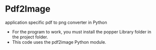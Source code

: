 # Pdf2Image
application specific pdf to png converter in Python

- For the program to work, you must install the popper Library folder in the project folder.
- This code uses the pdf2image Python module.
